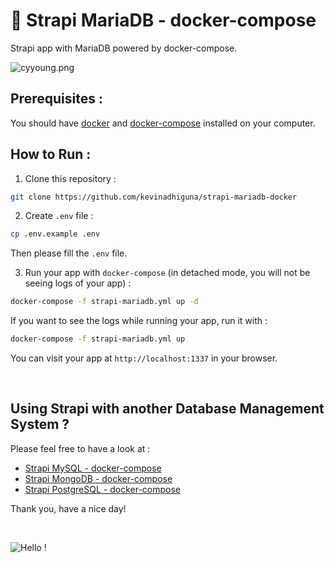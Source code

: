 # 🌈 Strapi MariaDB - docker-compose

Strapi app with MariaDB powered by docker-compose.

<img src="https://s9.gifyu.com/images/cyyoung.png" alt="cyyoung.png" border="0" />

## Prerequisites :

You should have [docker](https://docs.docker.com/engine/install/) and [docker-compose](https://docs.docker.com/compose/install/) installed on your computer.

## How to Run :

1) Clone this repository :
```bash
git clone https://github.com/kevinadhiguna/strapi-mariadb-docker
```

2) Create `.env` file :
```bash
cp .env.example .env
```

Then please fill the `.env` file.

3) Run your app with `docker-compose` (in detached mode, you will not be seeing logs of your app) :
```bash
docker-compose -f strapi-mariadb.yml up -d
```

If you want to see the logs while running your app, run it with :
```bash
docker-compose -f strapi-mariadb.yml up
```

You can visit your app at `http://localhost:1337` in your browser.

<br/>

## Using Strapi with another Database Management System ?

Please feel free to have a look at :
- [Strapi MySQL - docker-compose](https://github.com/kevinadhiguna/strapi-mysql-docker)
- [Strapi MongoDB - docker-compose](https://github.com/kevinadhiguna/strapi-mongo-docker)
- [Strapi PostgreSQL - docker-compose](https://github.com/kevinadhiguna/strapi-postgresql-docker)

Thank you, have a nice day!

<br/>

![Hello !](https://api.visitorbadge.io/api/VisitorHit?user=kevinadhiguna&repo=strapi-mariadb-docker&label=thanks%20for%20dropping%20in%20!&labelColor=%23000000&countColor=%23FFFFFF)
